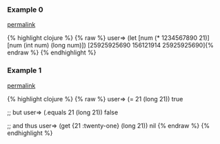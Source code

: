 ### Example 0
[permalink](#example-0)

{% highlight clojure %}
{% raw %}
user=> (let [num (* 1234567890 21)] [num (int num) (long num)])
[25925925690 156121914 25925925690]{% endraw %}
{% endhighlight %}


### Example 1
[permalink](#example-1)

{% highlight clojure %}
{% raw %}
user=> (= 21 (long 21))
true

;; but
user=> (.equals 21 (long 21))
false

;; and thus
user=> (get {21 :twenty-one} (long 21))
nil
{% endraw %}
{% endhighlight %}


